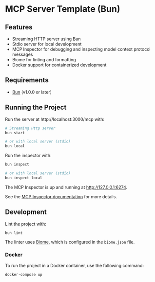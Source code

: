 # MCP Server Template (Bun)

## Features

- Streaming HTTP server using Bun
- Stdio server for local development
- MCP Inspector for debugging and inspecting model context protocol messages
- Biome for linting and formatting
- Docker support for containerized development

## Requirements

- [Bun](https://bun.sh/) (v1.0.0 or later)

## Running the Project

Run the server at http://localhost:3000/mcp with:

```bash
# Streaming Http server
bun start

# or with local server (stdio)
bun local
```

Run the inspector with:

```bash
bun inspect

# or with local server (stdio)
bun inspect-local
```

The MCP Inspector is up and running at http://127.0.0.1:6274.

See the [MCP Inspector documentation](https://modelcontextprotocol.io/docs/tools/inspector) for more details.

## Development

Lint the project with:

```bash
bun lint
```

The linter uses [Biome](https://biomejs.dev), which is configured in the `biome.json` file.

### Docker

To run the project in a Docker container, use the following command:

```bash
docker-compose up
```
